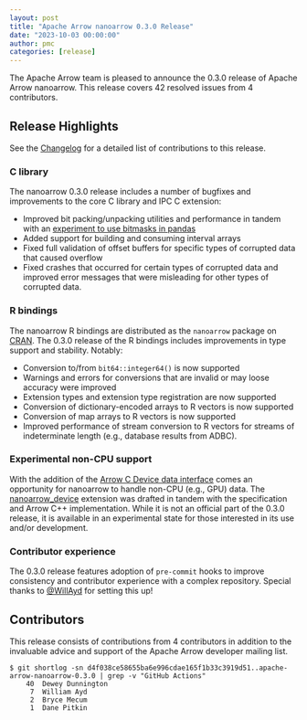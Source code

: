 ```yaml
---
layout: post
title: "Apache Arrow nanoarrow 0.3.0 Release"
date: "2023-10-03 00:00:00"
author: pmc
categories: [release]
---
```

<!--
{% comment %}
Licensed to the Apache Software Foundation (ASF) under one or more
contributor license agreements.  See the NOTICE file distributed with
this work for additional information regarding copyright ownership.
The ASF licenses this file to you under the Apache License, Version 2.0
(the "License"); you may not use this file except in compliance with
the License.  You may obtain a copy of the License at

http://www.apache.org/licenses/LICENSE-2.0

Unless required by applicable law or agreed to in writing, software
distributed under the License is distributed on an "AS IS" BASIS,
WITHOUT WARRANTIES OR CONDITIONS OF ANY KIND, either express or implied.
See the License for the specific language governing permissions and
limitations under the License.
{% endcomment %}
-->

The Apache Arrow team is pleased to announce the 0.3.0 release of
Apache Arrow nanoarrow. This release covers 42 resolved issues from
4 contributors.

## Release Highlights

See the
[Changelog](https://github.com/apache/arrow-nanoarrow/blob/apache-arrow-nanoarrow-0.3.0/CHANGELOG.md)
for a detailed list of contributions to this release.

### C library

The nanoarrow 0.3.0 release includes a number of bugfixes and improvements
to the core C library and IPC C extension:

- Improved bit packing/unpacking utilities and performance in tandem with an
  [experiment to use bitmasks in pandas](https://github.com/pandas-dev/pandas/pull/54506)
- Added support for building and consuming interval arrays
- Fixed full validation of offset buffers for specific types of corrupted data
  that caused overflow
- Fixed crashes that occurred for certain types of corrupted data and improved
  error messages that were misleading for other types of corrupted data.

### R bindings

The nanoarrow R bindings are distributed as the `nanoarrow` package on
[CRAN](https://cran.r-project.org/). The 0.3.0 release of the R bindings includes
improvements in type support and stability. Notably:

- Conversion to/from `bit64::integer64()` is now supported
- Warnings and errors for conversions that are invalid or
  may loose accuracy were improved
- Extension types and extension type registration are now supported
- Conversion of dictionary-encoded arrays to R vectors is now supported
- Conversion of map arrays to R vectors is now supported
- Improved performance of stream conversion to R vectors for streams of
  indeterminate length (e.g., database results from ADBC).

### Experimental non-CPU support

With the addition of the
[Arrow C Device data interface](https://arrow.apache.org/docs/format/CDeviceDataInterface.html)
comes an opportunity for nanoarrow to handle non-CPU (e.g., GPU) data. The
[nanoarrow_device](https://github.com/apache/arrow-nanoarrow/tree/main/extensions/nanoarrow_device)
extension was drafted in tandem with the specification and Arrow C++ implementation.
While it is not an official part of the 0.3.0 release, it is available in an
experimental state for those interested in its use and/or development.

### Contributor experience

The 0.3.0 release features adoption of `pre-commit` hooks to improve consistency
and contributor experience with a complex repository. Special thanks to
[@WillAyd](https://github.com/WillAyd) for setting this up!

## Contributors

This release consists of contributions from 4 contributors in addition
to the invaluable advice and support of the Apache Arrow developer mailing list.

```console
$ git shortlog -sn d4f038ce58655ba6e996cdae165f1b33c3919d51..apache-arrow-nanoarrow-0.3.0 | grep -v "GitHub Actions"
    40  Dewey Dunnington
     7  William Ayd
     2  Bryce Mecum
     1  Dane Pitkin
```
